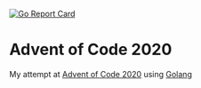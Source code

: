 [![Go Report Card](https://goreportcard.com/badge/github.com/jaredbancroft/aoc2020)](https://goreportcard.com/report/github.com/jaredbancroft/aoc2020)

# Advent of Code 2020
My attempt at [Advent of Code 2020](https://adventofcode.com) using [Golang](https://golang.org/)  
